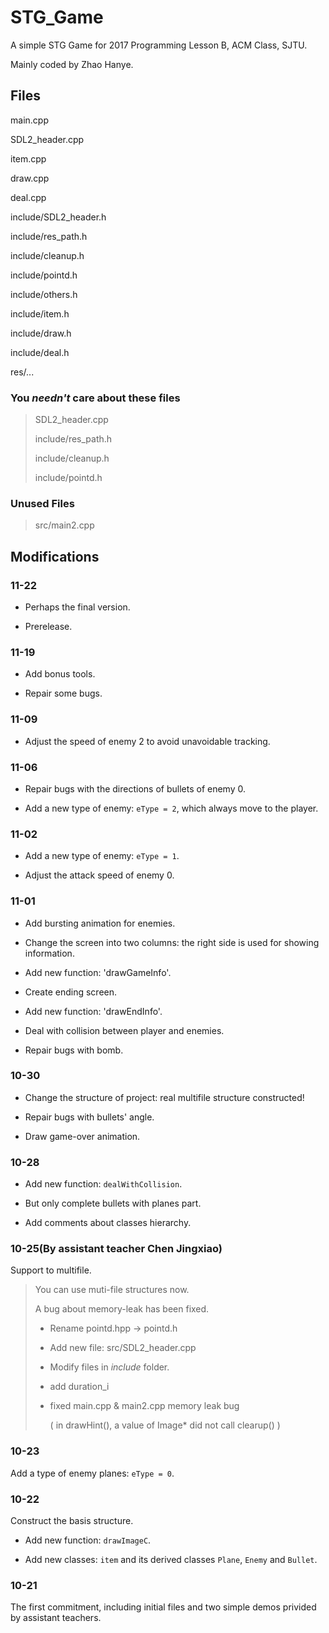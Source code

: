 # STG_Game
A simple STG Game for 2017 Programming Lesson B, ACM Class, SJTU.

Mainly coded by Zhao Hanye.

## Files

main.cpp

SDL2_header.cpp

item.cpp

draw.cpp

deal.cpp

include/SDL2_header.h

include/res_path.h

include/cleanup.h

include/pointd.h

include/others.h

include/item.h

include/draw.h

include/deal.h

res/...

### You *needn't* care about these files

> SDL2_header.cpp
>
> include/res_path.h
>
> include/cleanup.h
>
> include/pointd.h


### Unused Files
> src/main2.cpp

## Modifications

### 11-22

* Perhaps the final version.

* Prerelease.

### 11-19

* Add bonus tools.

* Repair some bugs.

### 11-09

* Adjust the speed of enemy 2 to avoid unavoidable tracking.

### 11-06

* Repair bugs with the directions of bullets of enemy 0.

* Add a new type of enemy: `eType = 2`, which always move to the player.

### 11-02

* Add a new type of enemy: `eType = 1`.

* Adjust the attack speed of enemy 0.

### 11-01

* Add bursting animation for enemies.

* Change the screen into two columns: the right side is used for showing information.

* Add new function: 'drawGameInfo'.

* Create ending screen.

* Add new function: 'drawEndInfo'.

* Deal with collision between player and enemies.

* Repair bugs with bomb.

### 10-30

* Change the structure of project: real multifile structure constructed!

* Repair bugs with bullets' angle.

* Draw game-over animation.

### 10-28

* Add new function: `dealWithCollision`.

* But only complete bullets with planes part.

* Add comments about classes hierarchy.

### 10-25(By assistant teacher Chen Jingxiao)

Support to multifile.

>You can use muti-file structures now.
>
>A bug about memory-leak has been fixed.
>
>* Rename pointd.hpp -> pointd.h
>
>* Add new file: src/SDL2_header.cpp
>
>* Modify files in *include* folder.
>
>* add duration_i
>
>* fixed main.cpp & main2.cpp memory leak bug
>
>	( in drawHint(), a value of Image* did not call clearup() )

### 10-23

Add a type of enemy planes: `eType = 0`.

### 10-22

Construct the basis structure.

* Add new function: `drawImageC`.

* Add new classes: `item` and its derived classes `Plane`, `Enemy` and `Bullet`.

### 10-21

The first commitment, including initial files and two simple demos privided by assistant teachers.
